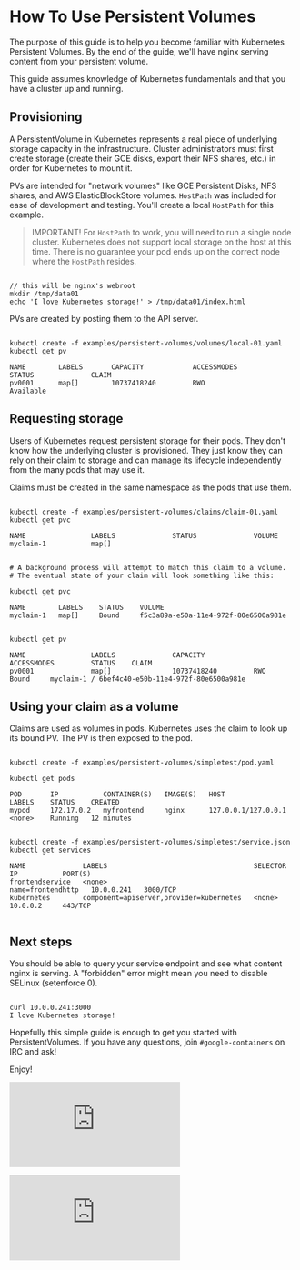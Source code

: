 # How To Use Persistent Volumes

The purpose of this guide is to help you become familiar with Kubernetes Persistent Volumes.  By the end of the guide, we'll have
nginx serving content from your persistent volume.

This guide assumes knowledge of Kubernetes fundamentals and that you have a cluster up and running.

## Provisioning

A PersistentVolume in Kubernetes represents a real piece of underlying storage capacity in the infrastructure.  Cluster administrators
must first create storage (create their GCE disks, export their NFS shares, etc.) in order for Kubernetes to mount it.

PVs are intended for "network volumes" like GCE Persistent Disks, NFS shares, and AWS ElasticBlockStore volumes.  ```HostPath``` was included
for ease of development and testing.  You'll create a local ```HostPath``` for this example.

> IMPORTANT! For ```HostPath``` to work, you will need to run a single node cluster.  Kubernetes does not
support local storage on the host at this time.  There is no guarantee your pod ends up on the correct node where the ```HostPath``` resides.

  
```

// this will be nginx's webroot
mkdir /tmp/data01
echo 'I love Kubernetes storage!' > /tmp/data01/index.html

```

PVs are created by posting them to the API server.

```

kubectl create -f examples/persistent-volumes/volumes/local-01.yaml
kubectl get pv

NAME        LABELS       CAPACITY            ACCESSMODES         STATUS              CLAIM
pv0001      map[]        10737418240         RWO                 Available                            

```

## Requesting storage

Users of Kubernetes request persistent storage for their pods.  They don't know how the underlying cluster is provisioned.
They just know they can rely on their claim to storage and can manage its lifecycle independently from the many pods that may use it.  

Claims must be created in the same namespace as the pods that use them.

```

kubectl create -f examples/persistent-volumes/claims/claim-01.yaml
kubectl get pvc

NAME                LABELS              STATUS              VOLUME
myclaim-1           map[]                                   
           
           
# A background process will attempt to match this claim to a volume.
# The eventual state of your claim will look something like this:

kubectl get pvc

NAME        LABELS    STATUS    VOLUME                                                          
myclaim-1   map[]     Bound     f5c3a89a-e50a-11e4-972f-80e6500a981e    


kubectl get pv

NAME                LABELS              CAPACITY            ACCESSMODES         STATUS    CLAIM
pv0001              map[]               10737418240         RWO                 Bound     myclaim-1 / 6bef4c40-e50b-11e4-972f-80e6500a981e          

```

## Using your claim as a volume

Claims are used as volumes in pods.  Kubernetes uses the claim to look up its bound PV.  The PV is then exposed to the pod.

```

kubectl create -f examples/persistent-volumes/simpletest/pod.yaml

kubectl get pods

POD       IP           CONTAINER(S)   IMAGE(S)   HOST                  LABELS    STATUS    CREATED
mypod     172.17.0.2   myfrontend     nginx      127.0.0.1/127.0.0.1   <none>    Running   12 minutes


kubectl create -f examples/persistent-volumes/simpletest/service.json
kubectl get services

NAME              LABELS                                    SELECTOR            IP           PORT(S)
frontendservice   <none>                                    name=frontendhttp   10.0.0.241   3000/TCP
kubernetes        component=apiserver,provider=kubernetes   <none>              10.0.0.2     443/TCP


```

## Next steps

You should be able to query your service endpoint and see what content nginx is serving.  A "forbidden" error might mean you 
need to disable SELinux (setenforce 0).

```

curl 10.0.0.241:3000
I love Kubernetes storage!

```

Hopefully this simple guide is enough to get you started with PersistentVolumes.  If you have any questions, join
```#google-containers``` on IRC and ask!

Enjoy!


[![Analytics](https://kubernetes-site.appspot.com/UA-36037335-10/GitHub/examples/persistent-volumes/README.md?pixel)]()


[![Analytics](https://kubernetes-site.appspot.com/UA-36037335-10/GitHub/release-0.19.0/examples/persistent-volumes/README.md?pixel)]()
